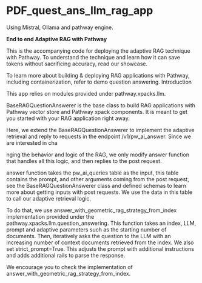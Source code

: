 # PDF_quest_ans_llm_rag_app
 Using Mistral, Ollama and pathway engine.
 
 **End to end Adaptive RAG with Pathway**

This is the accompanying code for deploying the adaptive RAG technique with Pathway. To understand the technique and learn how it can save tokens without sacrificing accuracy, read our showcase.

To learn more about building & deploying RAG applications with Pathway, including containerization, refer to demo question answering.
Introduction

This app relies on modules provided under pathway.xpacks.llm.

BaseRAGQuestionAnswerer is the base class to build RAG applications with Pathway vector store and Pathway xpack components. It is meant to get you started with your RAG application right away.

Here, we extend the BaseRAGQuestionAnswerer to implement the adaptive retrieval and reply to requests in the endpoint /v1/pw_ai_answer. Since we are interested in cha

nging the behavior and logic of the RAG, we only modify answer function that handles all this logic, and then replies to the post request.

answer function takes the pw_ai_queries table as the input, this table contains the prompt, and other arguments coming from the post request, see the BaseRAGQuestionAnswerer class and defined schemas to learn more about getting inputs with post requests. We use the data in this table to call our adaptive retrieval logic.

To do that, we use answer_with_geometric_rag_strategy_from_index implementation provided under the pathway.xpacks.llm.question_answering. This function takes an index, LLM, prompt and adaptive parameters such as the starting number of documents. Then, iteratively asks the question to the LLM with an increasing number of context documents retrieved from the index. We also set strict_prompt=True. This adjusts the prompt with additional instructions and adds additional rails to parse the response.

We encourage you to check the implementation of answer_with_geometric_rag_strategy_from_index.


